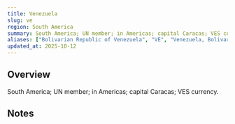 ```yaml
---
title: Venezuela
slug: ve
region: South America
summary: South America; UN member; in Americas; capital Caracas; VES currency.
aliases: ["Bolivarian Republic of Venezuela", "VE", "Venezuela, Bolivarian Republic of"]
updated_at: 2025-10-12
---
```


## Overview

South America; UN member; in Americas; capital Caracas; VES currency.

## Notes

<!-- Add your first note below -->
